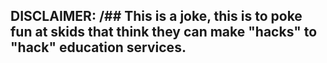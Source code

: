 ## DISCLAIMER: /## This is a joke, this is to poke fun at skids that think they can make "hacks" to "hack" education services.
